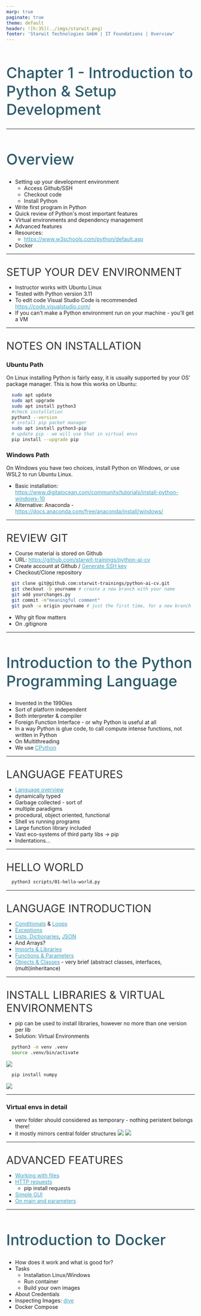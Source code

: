 ```yaml
---
marp: true
paginate: true
theme: default 
header: ![h:35](../imgs/starwit.png)
footer: 'Starwit Technologies GmbH | IT Foundations | Overview'
---
```


<style>
header {
  text-align: right;
  font-size: 0.7rem;
  color: #bbb;
  margin: 20px;
  left: 0px;
  right: 0px;
  padding-top: 5px;
}
footer {
  font-size: 0.7rem;
  color: #bbb;
}
section.lead {
  text-align: center;
  margin-bottom: 40px;
}
section {
  font-size: 1.2rem;
}
section.lead h1 {
  font-size: 2.5rem;
  font-weight: 600;
}
section.linked footer {
  display: none;
}
section.linked header {
  display: none;
}
section.quote {
  font-size: 1.0rem;
  text-align: center;
  font-style: italic;
  color: #555;
}

h1 {
  font-size: 2.5rem;
  font-weight: 500;
  color: #2B5A6A;
}
h2 {
  font-size: 1.8rem;
  font-weight: 400;
  color: #333;
  margin-top: 30px;
  margin-bottom: 15px;
  text-transform: uppercase;
}
a {
  color: #3A9FC1;
}
a:hover {
  color: #1E708B; 
  text-decoration: underline; 
}
ul {
  text-align: left
}

</style>

<!-- _class: lead -->
# Chapter 1 - Introduction to Python & Setup Development 
---
# Overview
* Setting up your development environment
  * Access Github/SSH
  * Checkout code
  * Install Python
* Write first program in Python
* Quick review of Python's most important features
* Virtual environments and dependency management
* Advanced features
* Resources:
  * https://www.w3schools.com/python/default.asp
* Docker

---
## Setup your dev environment
* Instructor works with Ubuntu Linux
* Tested with Python version 3.11
* To edit code Visual Studio Code is recommended https://code.visualstudio.com/ 
* If you can't make a Python environment run on your machine - you'll get a VM

---
## Notes on Installation
### Ubuntu Path
On Linux installing Python is fairly easy, it is usually supported by your OS' package manager. This is how this works on Ubuntu:
```bash
  sudo apt update
  sudo apt upgrade
  sudo apt install python3
  #check installation
  python3 --version
  # install pip packet manager
  sudo apt install python3-pip
  # update pip - we will use that in virtual envs
  pip install --upgrade pip
```

### Windows Path
On Windows you have two choices, install Python on Windows, or use WSL2 to run Ubuntu Linux.
* Basic installation: https://www.digitalocean.com/community/tutorials/install-python-windows-10 
* Alternative: Anaconda - https://docs.anaconda.com/free/anaconda/install/windows/

---
## Review Git
* Course material is stored on Github
* URL: https://github.com/starwit-trainings/python-ai-cv
* Create account at Github / [Generate SSH key](https://docs.github.com/en/authentication/connecting-to-github-with-ssh/generating-a-new-ssh-key-and-adding-it-to-the-ssh-agent?platform=windows) 
* Checkout/Clone repository
```bash
  git clone git@github.com:starwit-trainings/python-ai-cv.git
  git checkout -b yourname # create a new branch with your name
  git add yourchanges.py
  git commit -m"meaningful comment"
  git push -u origin yourname # just the first time, for a new branch
```
* Why git flow matters
* On .gitignore
---
# Introduction to the Python Programming Language
* Invented in the 1990ies
* Sort of platform independent
* Both interpreter & compiler
* Foreign Function Interface - or why Python is useful at all
* In a way Python is glue code, to call compute intense functions, not written in Python
* On Multithreading
* We use [CPython](https://en.wikipedia.org/wiki/CPython#:~:text=CPython%20is%20the%20reference%20implementation,CPython)
---
## Language Features
* [Language overview](https://en.wikipedia.org/wiki/Python_(programming_language))
* dynamically typed
* Garbage collected - sort of
* multiple paradigms
* procedural, object oriented, functional
* Shell vs running programs
* Large function library included
* Vast eco-systems of third party libs -> pip
* Indentations...
---
## Hello World
```bash
  python3 scripts/01-hello-world.py 
```
---
## Language Introduction
* [Conditionals](scripts/02-control-flow.py) & [Loops](scripts/04-loops.py)
* [Exceptions](scripts/03-exceptions.py)
* [Lists, Dictionaries](scripts/05-lists-dictionaries.py), [JSON](scripts/07-using-JSON.py)
* And Arrays?
* [Imports & Libraries](scripts/06-importing-from-libs.py)
* [Functions & Parameters](scripts/08-functions.py)
* [Objects & Classes](scripts/09-oop.py) - very brief (abstract classes, interfaces, (multi)inheritance)
---
## Install Libraries & virtual environments
* pip can be used to install libraries, however no more than one version per lib
* Solution: Virtual Environments
```bash
  python3 -m venv .venv
  source .venv/bin/activate
```
![](../imgs/venv.jpg)
```bash
  pip install numpy
```
![](../imgs/pip01.jpg)

---
### Virtual envs in detail
* venv folder should considered as temporary - nothing peristent belongs there!
* it mostly mirrors central folder structures
![](../imgs/venv02.jpg)
![](../imgs/venv03.jpg)
---

## Advanced Features
* [Working with files](advanced-features/01-working-with-files.py)
* [HTTP requests](advanced-features/02-http-requests.py)
  * pip install requests
* [Simple GUI](advanced-features/03-simple-gui.py)
* [On main and parameters](advanced-features/04-on-main.py)

---
# Introduction to Docker
* How does it work and what is good for?
* Tasks
  * Installation Linux/Windows
  * Run container
  * Build your own images
* About Credentials
* Inspecting Images: [dive](https://github.com/wagoodman/dive)
* Docker Compose